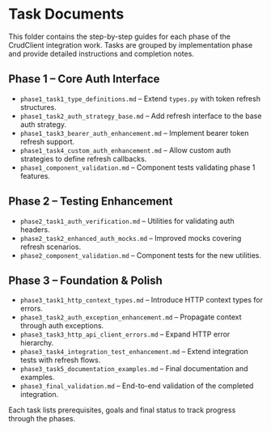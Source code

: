 # Task Documents

This folder contains the step-by-step guides for each phase of the CrudClient integration work. Tasks are grouped by implementation phase and provide detailed instructions and completion notes.

## Phase 1 – Core Auth Interface
- `phase1_task1_type_definitions.md` – Extend `types.py` with token refresh structures.
- `phase1_task2_auth_strategy_base.md` – Add refresh interface to the base auth strategy.
- `phase1_task3_bearer_auth_enhancement.md` – Implement bearer token refresh support.
- `phase1_task4_custom_auth_enhancement.md` – Allow custom auth strategies to define refresh callbacks.
- `phase1_component_validation.md` – Component tests validating phase 1 features.

## Phase 2 – Testing Enhancement
- `phase2_task1_auth_verification.md` – Utilities for validating auth headers.
- `phase2_task2_enhanced_auth_mocks.md` – Improved mocks covering refresh scenarios.
- `phase2_component_validation.md` – Component tests for the new utilities.

## Phase 3 – Foundation & Polish
- `phase3_task1_http_context_types.md` – Introduce HTTP context types for errors.
- `phase3_task2_auth_exception_enhancement.md` – Propagate context through auth exceptions.
- `phase3_task3_http_api_client_errors.md` – Expand HTTP error hierarchy.
- `phase3_task4_integration_test_enhancement.md` – Extend integration tests with refresh flows.
- `phase3_task5_documentation_examples.md` – Final documentation and examples.
- `phase3_final_validation.md` – End-to-end validation of the completed integration.

Each task lists prerequisites, goals and final status to track progress through the phases.

